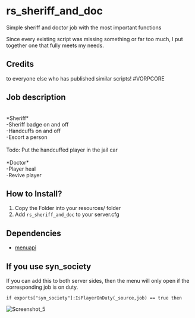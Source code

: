 # rs_sheriff_and_doc
Simple sheriff and doctor job with the most important functions

Since every existing script was missing something or far too much, I put together one that fully meets my needs. <br>
## Credits <br> 
to everyone else who has published similar scripts! #VORPCORE

## Job description <br>
<br>
*Sheriff* <br>
-Sheriff badge on and off <br>
-Handcuffs on and off <br>
-Escort a person <br>
<br>
Todo: Put the handcuffed player in the jail car <br>
<br>
*Doctor* <br>
-Player heal<br>
-Revive player<br>

## How to Install? <br> 
1. Copy the Folder into your resources/ folder <br> 
2. Add `rs_sheriff_and_doc` to your server.cfg <br> 

## Dependencies

* [menuapi](https://github.com/outsider31000/menuapi)

## If you use syn_society <br> 
If you can add this to both server sides, then the menu will only open if the corresponding job is on duty. <br>

```if exports["syn_society"]:IsPlayerOnDuty(_source,job) == true then``` <br>

![Screenshot_5](https://user-images.githubusercontent.com/101003021/181524385-a5d85a2b-2bcd-49ff-8f0c-0c87e807daeb.png)

